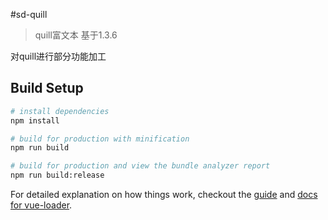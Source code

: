 #sd-quill

> quill富文本 基于1.3.6

对quill进行部分功能加工

## Build Setup

``` bash
# install dependencies
npm install

# build for production with minification
npm run build

# build for production and view the bundle analyzer report
npm run build:release
```

For detailed explanation on how things work, checkout the [guide](http://vuejs-templates.github.io/webpack/) and [docs for vue-loader](http://vuejs.github.io/vue-loader).
